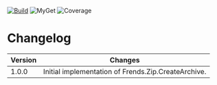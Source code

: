 [![Build](https://github.com/FrendsPlatform/Frends.Zip/actions/workflows/CreateArchive_build_and_test_on_main.yml/badge.svg)](https://github.com/FrendsPlatform/Frends.Zip/actions)
![MyGet](https://img.shields.io/myget/frends-tasks/v/Frends.Zip.CreateArchive)
![Coverage](https://app-github-custom-badges.azurewebsites.net/Badge?key=FrendsPlatform/Frends.Zip/Frends.Zip.CreateArchive|main)

# Changelog

| Version | Changes                                             |
| --------| ----------------------------------------------------|
| 1.0.0   | Initial implementation of Frends.Zip.CreateArchive. |
